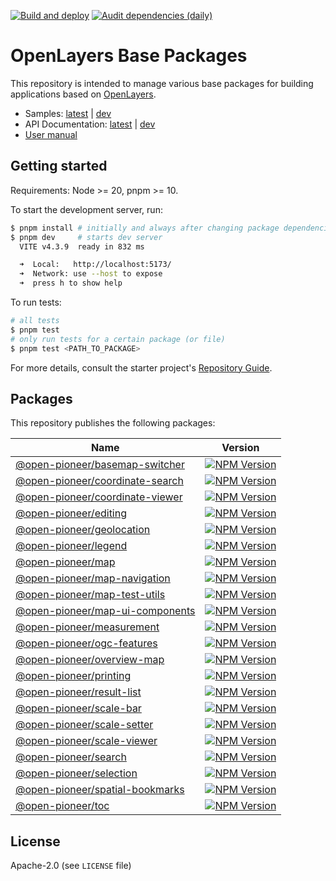[![Build and deploy](https://github.com/open-pioneer/trails-openlayers-base-packages/actions/workflows/test-and-build.yml/badge.svg)](https://github.com/open-pioneer/trails-openlayers-base-packages/actions/workflows/test-and-build.yml)
[![Audit dependencies (daily)](https://github.com/open-pioneer/trails-openlayers-base-packages/actions/workflows/audit-dependencies.yml/badge.svg)](https://github.com/open-pioneer/trails-openlayers-base-packages/actions/workflows/audit-dependencies.yml)

# OpenLayers Base Packages

This repository is intended to manage various base packages for building applications based on [OpenLayers](https://openlayers.org/).

- Samples: [latest](https://open-pioneer.github.io/trails-demo/openlayers-base-packages/latest) | [dev](https://open-pioneer.github.io/trails-demo/openlayers-base-packages/dev)
- API Documentation: [latest](https://open-pioneer.github.io/trails-demo/openlayers-base-packages/latest/docs) | [dev](https://open-pioneer.github.io/trails-demo/openlayers-base-packages/dev/docs)
- [User manual](https://github.com/open-pioneer/trails-starter/tree/main/docs)

## Getting started

Requirements: Node >= 20, pnpm >= 10.

To start the development server, run:

```bash
$ pnpm install # initially and always after changing package dependencies
$ pnpm dev     # starts dev server
  VITE v4.3.9  ready in 832 ms

  ➜  Local:   http://localhost:5173/
  ➜  Network: use --host to expose
  ➜  press h to show help
```

To run tests:

```bash
# all tests
$ pnpm test
# only run tests for a certain package (or file)
$ pnpm test <PATH_TO_PACKAGE>
```

For more details, consult the starter project's [Repository Guide](https://github.com/open-pioneer/trails-starter/blob/main/docs/RepositoryGuide.md).

## Packages

This repository publishes the following packages:

<!--
  List packages:

  $ pnpm ls -r --depth -1 --json | jq ".[].name"

  NPM badges: See https://shields.io/badges/npm-version
-->

| Name                                                                 | Version                                                                                                                                           |
| -------------------------------------------------------------------- | ------------------------------------------------------------------------------------------------------------------------------------------------- |
| [@open-pioneer/basemap-switcher](./src/packages/basemap-switcher/)   | [![NPM Version](https://img.shields.io/npm/v/%40open-pioneer%2Fbasemap-switcher)](https://www.npmjs.com/package/@open-pioneer/basemap-switcher)   |
| [@open-pioneer/coordinate-search](./src/packages/coordinate-search/) | [![NPM Version](https://img.shields.io/npm/v/%40open-pioneer%2Fcoordinate-search)](https://www.npmjs.com/package/@open-pioneer/coordinate-search) |
| [@open-pioneer/coordinate-viewer](./src/packages/coordinate-viewer/) | [![NPM Version](https://img.shields.io/npm/v/%40open-pioneer%2Fcoordinate-viewer)](https://www.npmjs.com/package/@open-pioneer/coordinate-viewer) |
| [@open-pioneer/editing](./src/packages/editing/)                     | [![NPM Version](https://img.shields.io/npm/v/%40open-pioneer%2Fediting)](https://www.npmjs.com/package/@open-pioneer/editing)                     |
| [@open-pioneer/geolocation](./src/packages/geolocation/)             | [![NPM Version](https://img.shields.io/npm/v/%40open-pioneer%2Fgeolocation)](https://www.npmjs.com/package/@open-pioneer/geolocation)             |
| [@open-pioneer/legend](./src/packages/legend/)                       | [![NPM Version](https://img.shields.io/npm/v/%40open-pioneer%2Flegend)](https://www.npmjs.com/package/@open-pioneer/legend)                       |
| [@open-pioneer/map](./src/packages/map/)                             | [![NPM Version](https://img.shields.io/npm/v/%40open-pioneer%2Fmap)](https://www.npmjs.com/package/@open-pioneer/map)                             |
| [@open-pioneer/map-navigation](./src/packages/map-navigation/)       | [![NPM Version](https://img.shields.io/npm/v/%40open-pioneer%2Fmap-navigation)](https://www.npmjs.com/package/@open-pioneer/map-navigation)       |
| [@open-pioneer/map-test-utils](./src/packages/map-test-utils/)       | [![NPM Version](https://img.shields.io/npm/v/%40open-pioneer%2Fmap-test-utils)](https://www.npmjs.com/package/@open-pioneer/map-test-utils)       |
| [@open-pioneer/map-ui-components](./src/packages/map-ui-components/) | [![NPM Version](https://img.shields.io/npm/v/%40open-pioneer%2Fmap-ui-components)](https://www.npmjs.com/package/@open-pioneer/map-ui-components) |
| [@open-pioneer/measurement](./src/packages/measurement/)             | [![NPM Version](https://img.shields.io/npm/v/%40open-pioneer%2Fmeasurement)](https://www.npmjs.com/package/@open-pioneer/measurement)             |
| [@open-pioneer/ogc-features](./src/packages/ogc-features/)           | [![NPM Version](https://img.shields.io/npm/v/%40open-pioneer%2Fogc-features)](https://www.npmjs.com/package/@open-pioneer/ogc-features)           |
| [@open-pioneer/overview-map](./src/packages/overview-map/)           | [![NPM Version](https://img.shields.io/npm/v/%40open-pioneer%2Foverview-map)](https://www.npmjs.com/package/@open-pioneer/overview-map)           |
| [@open-pioneer/printing](./src/packages/printing/)                   | [![NPM Version](https://img.shields.io/npm/v/%40open-pioneer%2Fprinting)](https://www.npmjs.com/package/@open-pioneer/printing)                   |
| [@open-pioneer/result-list](./src/packages/result-list/)             | [![NPM Version](https://img.shields.io/npm/v/%40open-pioneer%2Fresult-list)](https://www.npmjs.com/package/@open-pioneer/result-list)             |
| [@open-pioneer/scale-bar](./src/packages/scale-bar/)                 | [![NPM Version](https://img.shields.io/npm/v/%40open-pioneer%2Fscale-bar)](https://www.npmjs.com/package/@open-pioneer/scale-bar)                 |
| [@open-pioneer/scale-setter](./src/packages/scale-setter/)           | [![NPM Version](https://img.shields.io/npm/v/%40open-pioneer%2Fscale-setter)](https://www.npmjs.com/package/@open-pioneer/scale-setter)           |
| [@open-pioneer/scale-viewer](./src/packages/scale-viewer/)           | [![NPM Version](https://img.shields.io/npm/v/%40open-pioneer%2Fscale-viewer)](https://www.npmjs.com/package/@open-pioneer/scale-viewer)           |
| [@open-pioneer/search](./src/packages/search/)                       | [![NPM Version](https://img.shields.io/npm/v/%40open-pioneer%2Fsearch)](https://www.npmjs.com/package/@open-pioneer/search)                       |
| [@open-pioneer/selection](./src/packages/selection/)                 | [![NPM Version](https://img.shields.io/npm/v/%40open-pioneer%2Fselection)](https://www.npmjs.com/package/@open-pioneer/selection)                 |
| [@open-pioneer/spatial-bookmarks](./src/packages/spatial-bookmarks/) | [![NPM Version](https://img.shields.io/npm/v/%40open-pioneer%2Fspatial-bookmarks)](https://www.npmjs.com/package/@open-pioneer/spatial-bookmarks) |
| [@open-pioneer/toc](./src/packages/toc/)                             | [![NPM Version](https://img.shields.io/npm/v/%40open-pioneer%2Ftoc)](https://www.npmjs.com/package/@open-pioneer/toc)                             |

## License

Apache-2.0 (see `LICENSE` file)
